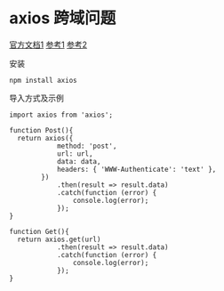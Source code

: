 # axios 跨域问题
[官方文档1](https://www.kancloud.cn/yunye/axios/234845)
[参考1](https://blog.csdn.net/garyhu1/article/details/73188165)
[参考2](https://www.cnblogs.com/Upton/p/6180512.html)

安装
```
npm install axios
```
导入方式及示例
```
import axios from 'axios';

function Post(){
  return axios({
            method: 'post',
            url: url,
            data: data,
            headers: { 'WWW-Authenticate': 'text' },
        })
            .then(result => result.data)
            .catch(function (error) {
                console.log(error);
            });
}

function Get(){
  return axios.get(url)
            .then(result => result.data)
            .catch(function (error) {
                console.log(error);
            });
}

```

